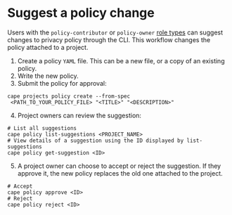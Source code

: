 # Suggest a policy change

Users with the `policy-contributor` or `policy-owner` [role types](/understand/user-roles/) can suggest changes to privacy policy through the CLI. This workflow changes the policy attached to a project. 

1. Create a policy `YAML` file. This can be a new file, or a copy of an existing policy.
2. Write the new policy.
3. Submit the policy for approval:
```shell
cape projects policy create --from-spec
 <PATH_TO_YOUR_POLICY_FILE> "<TITLE>" "<DESCRIPTION>"
```
4. Project owners can review the suggestion:
```shell
# List all suggestions
cape policy list-suggestions <PROJECT_NAME>
# View details of a suggestion using the ID displayed by list-suggestions
cape policy get-suggestion <ID>
```
5. A project owner can choose to accept or reject the suggestion. If they approve it, the new policy replaces the old one attached to the project.
```shell
# Accept
cape policy approve <ID>
# Reject
cape policy reject <ID>
```
